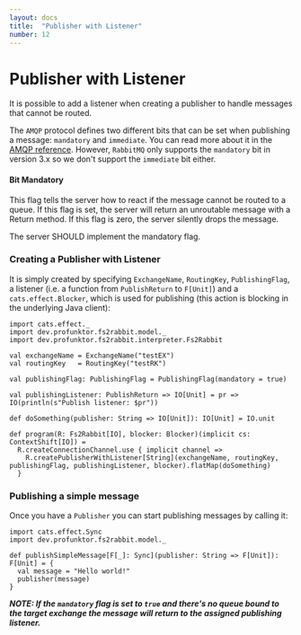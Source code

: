 ```yaml
---
layout: docs
title:  "Publisher with Listener"
number: 12
---
```


# Publisher with Listener

It is possible to add a listener when creating a publisher to handle messages that cannot be routed.

The `AMQP` protocol defines two different bits that can be set when publishing a message: `mandatory` and `immediate`. You can read more about it in the [AMQP reference](https://www.rabbitmq.com/amqp-0-9-1-reference.html). However, `RabbitMQ` only supports the `mandatory` bit in version 3.x so we don't support the `immediate` bit either.

#### Bit Mandatory

This flag tells the server how to react if the message cannot be routed to a queue. If this flag is set, the server will return an unroutable message with a Return method. If this flag is zero, the server silently drops the message.

The server SHOULD implement the mandatory flag.

### Creating a Publisher with Listener

It is simply created by specifying `ExchangeName`, `RoutingKey`, `PublishingFlag`, a listener (i.e. a function from `PublishReturn` to `F[Unit]`) and a `cats.effect.Blocker`, which is used for publishing (this action is blocking in the underlying Java client):

```tut:book:silent
import cats.effect._
import dev.profunktor.fs2rabbit.model._
import dev.profunktor.fs2rabbit.interpreter.Fs2Rabbit

val exchangeName = ExchangeName("testEX")
val routingKey   = RoutingKey("testRK")

val publishingFlag: PublishingFlag = PublishingFlag(mandatory = true)

val publishingListener: PublishReturn => IO[Unit] = pr => IO(println(s"Publish listener: $pr"))

def doSomething(publisher: String => IO[Unit]): IO[Unit] = IO.unit

def program(R: Fs2Rabbit[IO], blocker: Blocker)(implicit cs: ContextShift[IO]) =
  R.createConnectionChannel.use { implicit channel =>
    R.createPublisherWithListener[String](exchangeName, routingKey, publishingFlag, publishingListener, blocker).flatMap(doSomething)
  }
```

### Publishing a simple message

Once you have a `Publisher` you can start publishing messages by calling it:

```tut:book:silent
import cats.effect.Sync
import dev.profunktor.fs2rabbit.model._

def publishSimpleMessage[F[_]: Sync](publisher: String => F[Unit]): F[Unit] = {
  val message = "Hello world!"
  publisher(message)
}
```

***NOTE: If the `mandatory` flag is set to `true` and there's no queue bound to the target exchange the message will return to the assigned publishing listener.***

